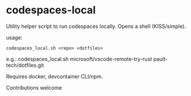 # codespaces-local
Utility helper script to run codespaces locally. Opens a shell (KISS/simple).

usage:

`codespaces_local.sh <repo> <dotfiles>`

e.g.: codespaces_local.sh microsoft/vscode-remote-try-rust pault-tech/dotfiles.git

Requires docker, devcontainer CLI/npm.

Contributions welcome

